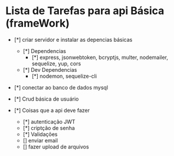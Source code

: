 # Lista de Tarefas para api Básica (frameWork)
 * [*] criar servidor e instalar as depencias básicas
     * [*] Dependencias
        * [*] express, jsonwebtoken, bcryptjs, multer, nodemailer, sequelize, yup, cors
    * [*] Dev Dependencias
        * [*] nodemon, sequelize-cli

 * [*] conectar ao banco de dados mysql
 * [*] Crud básica de usuário
 * [*] Coisas que a api deve fazer
    * [*] autenticação JWT
    * [*] criptção de senha
    * [*] Validações
    * [] enviar email
    * [] fazer upload de arquivos

